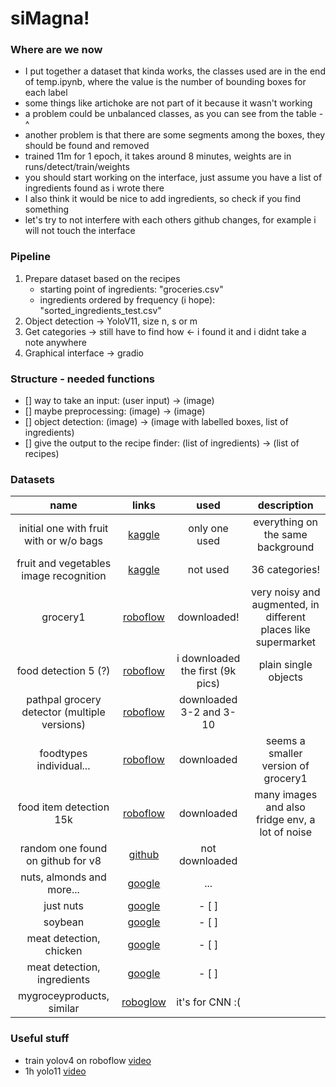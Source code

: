 # siMagna!

### Where are we now
* I put together a dataset that kinda works, the classes used are in the end of temp.ipynb, where the value is the number of bounding boxes for each label
* some things like artichoke are not part of it because it wasn't working
* a problem could be unbalanced classes, as you can see from the table -^
* another problem is that there are some segments among the boxes, they should be found and removed
* trained 11m for 1 epoch, it takes around 8 minutes, weights are in runs/detect/train/weights
* you should start working on the interface, just assume you have a list of ingredients found as i wrote there
* I also think it would be nice to add ingredients, so check if you find something
* let's try to not interfere with each others github changes, for example i will not touch the interface

### Pipeline
1. Prepare dataset based on the recipes
    * starting point of ingredients: "groceries.csv"
    * ingredients ordered by frequency (i hope): "sorted_ingredients_test.csv"
2. Object detection → YoloV11, size n, s or m
3. Get categories → still have to find how <- i found it and i didnt take a note anywhere
4. Graphical interface → gradio 

### Structure - needed functions
- [] way to take an input: (user input) -> (image)
- [] maybe preprocessing: (image) -> (image)
- [] object detection: (image) -> (image with labelled boxes, list of ingredients)
- [] give the output to the recipe finder: (list of ingredients) -> (list of recipes)

### Datasets
| name | links | used | description |
|:-------------:|:----------------:|:----------------------:|:------:|
| initial one with fruit with or w/o bags | [kaggle]() | only one used | everything on the same background |
| fruit and vegetables image recognition | [kaggle](https://www.kaggle.com/datasets/kritikseth/fruit-and-vegetable-image-recognition) | not used | 36 categories! |
| grocery1 | [roboflow](https://universe.roboflow.com/dmitri-kaslov-fmitx/grocery1/dataset/1) | downloaded! | very noisy and augmented, in different places like supermarket |
| food detection 5 (?) | [roboflow](https://universe.roboflow.com/scan-detection/food-detection-hipfv/dataset/5) | i downloaded the first (9k pics) | plain single objects |
| pathpal grocery detector (multiple versions) | [roboflow](https://universe.roboflow.com/grocery-pathpal-sahaay/pathpal-grocery-detector-3/dataset/10) | downloaded 3-2 and 3-10 | |
| foodtypes individual... | [roboflow](https://universe.roboflow.com/tk-matima-unqyz/foodtypes-individual-in-fridge/dataset/1#) | downloaded | seems a smaller version of grocery1 |
| food item detection 15k | [roboflow](https://universe.roboflow.com/coretus/food-item-detection-fggyf/dataset/1) | downloaded | many images and also fridge env, a lot of noise |
| random one found on github for v8 | [github](https://github.com/anushkaspatil/Food-Detection) | not downloaded |
| nuts, almonds and more... | [google](https://datasetsearch.research.google.com/search?src=0&query=object%20recognition%20nuts&docid=L2cvMTF4N2g1aHI0Mw%3D%3D) | ... |
| just nuts | [google](https://datasetsearch.research.google.com/search?src=0&query=object%20recognition%20nuts&docid=L2cvMTF4N3JyZ3ZmcA%3D%3D) | - [ ] |
| soybean | [google](https://datasetsearch.research.google.com/search?src=0&query=object%20recognition%20seeds&docid=L2cvMTFtNjhqbDhtYg%3D%3D) | - [ ] |
| meat detection, chicken | [google](https://datasetsearch.research.google.com/search?src=0&query=object%20recognition%20meat&docid=L2cvMTF4MmtxYmc2aA%3D%3D) | - [ ] |
| meat detection, ingredients | [google](https://datasetsearch.research.google.com/search?src=0&query=object%20recognition%20meat&docid=L2cvMTF4N3pzMDBiYg%3D%3D) | - [ ] |
| mygroceyproducts, similar | [roboglow](https://universe.roboflow.com/dmitri-kaslov-fmitx/mygroceryproducts/dataset/1) | it's for CNN :( |

### Useful stuff
* train yolov4 on roboflow [video](https://www.youtube.com/watch?v=9hVgyeI4g4o)
* 1h yolo11 [video](https://www.youtube.com/watch?v=etjkjZoG2F0&authuser=0&themeRefresh=1&sttick=0)